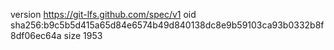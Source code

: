 version https://git-lfs.github.com/spec/v1
oid sha256:b9c5b5d415a65d84e6574b49d840138dc8e9b59103ca93b0332b8f8df06ec64a
size 1953
